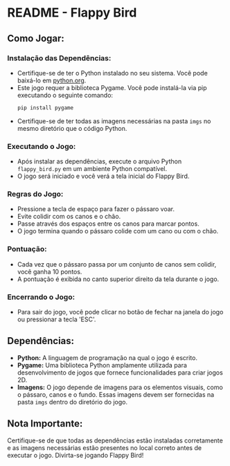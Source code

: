 # README - Flappy Bird

## Como Jogar:

### Instalação das Dependências:
- Certifique-se de ter o Python instalado no seu sistema. Você pode baixá-lo em [python.org](https://www.python.org/).
- Este jogo requer a biblioteca Pygame. Você pode instalá-la via pip executando o seguinte comando:
  ```bash
  pip install pygame
  ```
- Certifique-se de ter todas as imagens necessárias na pasta `imgs` no mesmo diretório que o código Python.

### Executando o Jogo:
- Após instalar as dependências, execute o arquivo Python `flappy_bird.py` em um ambiente Python compatível.
- O jogo será iniciado e você verá a tela inicial do Flappy Bird.

### Regras do Jogo:
- Pressione a tecla de espaço para fazer o pássaro voar.
- Evite colidir com os canos e o chão.
- Passe através dos espaços entre os canos para marcar pontos.
- O jogo termina quando o pássaro colide com um cano ou com o chão.

### Pontuação:
- Cada vez que o pássaro passa por um conjunto de canos sem colidir, você ganha 10 pontos.
- A pontuação é exibida no canto superior direito da tela durante o jogo.

### Encerrando o Jogo:
- Para sair do jogo, você pode clicar no botão de fechar na janela do jogo ou pressionar a tecla 'ESC'.

## Dependências:
- **Python:** A linguagem de programação na qual o jogo é escrito.
- **Pygame:** Uma biblioteca Python amplamente utilizada para desenvolvimento de jogos que fornece funcionalidades para criar jogos 2D.
- **Imagens:** O jogo depende de imagens para os elementos visuais, como o pássaro, canos e o fundo. Essas imagens devem ser fornecidas na pasta `imgs` dentro do diretório do jogo.

## Nota Importante:
Certifique-se de que todas as dependências estão instaladas corretamente e as imagens necessárias estão presentes no local correto antes de executar o jogo. Divirta-se jogando Flappy Bird!